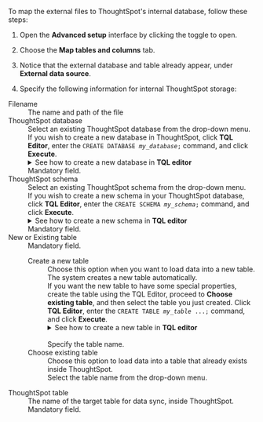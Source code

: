 To map the external files to ThoughtSpot's internal database, follow these steps:

1. Open the **Advanced setup** interface by clicking the toggle to open.
<!--
   <details>
     <summary>See how to  open <strong>Advanced setup</strong></summary>
     <p>
     <img src="../../images/dataflow-advanced-setup.png" alt="Open Advanced setup" /></p>
    </details> -->

2. Choose the **Map tables and columns** tab.

3. Notice that the external database and table already appear, under **External data source**.

4. Specify the following information for internal ThoughtSpot storage:
<!--
   <details>
     <summary>See the elements of the table-naming screen</summary>
     <p>
       <img src="../../images/dataflow-map-tables-file-systems.png" alt="Map tables" /></p>
   </details> -->

   <dl id="ts-target-tb">
     <dlentry id="ts-target-file">
       <dt>Filename</dt>
       <dd>The name and path of the file</dd>
       </dlentry>
     <dlentry id="ts-target-database">
    <dt>ThoughtSpot database</dt>
    <dd id="database-existing">Select an existing ThoughtSpot database from the drop-down menu.</dd>
    <dd id="database-new">If you wish to create a new database in ThoughtSpot, click <strong>TQL Editor</strong>, enter the <code>CREATE DATABASE <em>my_database</em>;</code> command, and click <strong>Execute</strong>.
        <br/>
        <details>
          <summary>See how to create a new database in <strong>TQL editor</strong></summary>
          <p>
          <img src="../../images/dataflow-new-database.png" alt="add new database in ThoughtSpot"></p>
          </details></dd>
    <dd>Mandatory field.</dd></dlentry>
     <dlentry id="ts-target-schema">
       <dt>ThoughtSpot schema</dt>
       <dd id="schema-exists">Select an existing ThoughtSpot schema from the drop-down menu.</dd>
        <dd id="schema-new">If you wish to create a new schema in your ThoughtSpot database, click <strong>TQL Editor</strong>, enter the <code>CREATE SCHEMA <em>my_schema</em>;</code> command, and click <strong>Execute</strong>.
          <br/>
          <details>
            <summary>See how to create a new schema in <strong>TQL editor</strong></summary>
            <p>
            <img src="../../images/dataflow-new-schema.png" alt="add new schema in ThoughtSpot"></p></details></dd>
        <dd>Mandatory field.</dd></dlentry>
     <dlentry id="ts-target-new-existing">
    <dt>New or Existing table</dt>
    <dd>Mandatory field.<br/>
      <dl>
        <dlentry>
          <dt>Create a new table</dt>
          <dd>Choose this option when you want to load data into a new table.
          <br/>The system creates a new table automatically.
          <br/>If you want the new table to have some special properties, create the table using the TQL Editor, proceed to <strong>Choose existing table</strong>, and then select the table you just created. Click <strong>TQL Editor</strong>, enter the <code>CREATE TABLE <em>my_table</em> ...;</code> command, and click <strong>Execute</strong>.
            <br/>
            <details>
              <summary>See how to create a new table in <strong>TQL editor</strong></summary>
              <p>
              <img src="../../images/dataflow-new-table.png" alt="add new table in ThoughtSpot"></p></details>
          <br/>Specify the table name.</dd></dlentry>
        <dlentry><dt>Choose existing table</dt><dd>Choose this option to load data into a table that already exists inside ThoughtSpot. <br/>Select the table name from the drop-down menu.</dd></dlentry></dl>
      </dd></dlentry>
     <dlentry id="ts-target-table-name">
        <dt>ThoughtSpot table</dt>
        <dd>The name of the target table for data sync, inside ThoughtSpot.
        <br/>Mandatory field.</dd></dlentry></dl>
